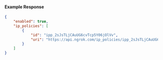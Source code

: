 <!-- Code generated for API Clients. DO NOT EDIT. -->

#### Example Response

```json
{
	"enabled": true,
	"ip_policies": [
		{
			"id": "ipp_2sJsTLjCAuUG6cvTcp5Y06jOlVv",
			"uri": "https://api.ngrok.com/ip_policies/ipp_2sJsTLjCAuUG6cvTcp5Y06jOlVv"
		}
	]
}
```
